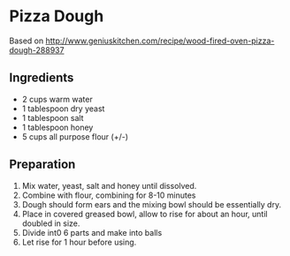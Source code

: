 # Pizza Dough

Based on <http://www.geniuskitchen.com/recipe/wood-fired-oven-pizza-dough-288937>

## Ingredients

* 2 cups warm water
* 1 tablespoon dry yeast
* 1 tablespoon salt
* 1 tablespoon honey
* 5 cups all purpose flour (+/-)

## Preparation

1. Mix water, yeast, salt and honey until dissolved.
1. Combine with flour, combining for 8-10 minutes
1. Dough should form ears and the mixing bowl should be essentially dry.
1. Place in covered greased bowl, allow to rise for about an hour, until doubled in size.
1. Divide int0 6 parts and make into balls
1. Let rise for 1 hour before using.

